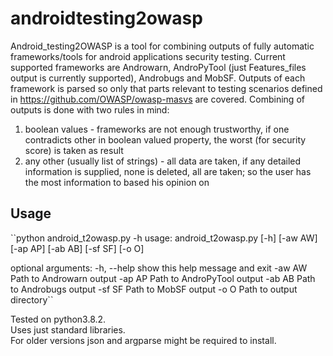 # androidtesting2owasp
Android_testing2OWASP is a tool for combining outputs of fully automatic frameworks/tools for android applications security testing.
Current supported frameworks are Androwarn, AndroPyTool (just Features_files output is currently supported), Androbugs and MobSF.
Outputs of each framework is parsed so only that parts relevant to testing scenarios defined in https://github.com/OWASP/owasp-masvs are covered. 
Combining of outputs is done with two rules in mind:  
1. boolean values - frameworks are not enough trustworthy, if one contradicts other in boolean valued property, the worst (for security score) is taken as result
2. any other (usually list of strings) - all data are taken, if any detailed information is supplied, none is deleted, all are taken; so the user has the most information to based his opinion on  

## Usage
``python android_t2owasp.py -h
usage: android_t2owasp.py [-h] [-aw AW] [-ap AP] [-ab AB] [-sf SF] [-o O]

optional arguments:
  -h, --help  show this help message and exit
  -aw AW      Path to Androwarn output
  -ap AP      Path to AndroPyTool output
  -ab AB      Path to Androbugs output
  -sf SF      Path to MobSF output
  -o O        Path to output directory``
  
Tested on python3.8.2.  
Uses just standard libraries.  
For older versions json and argparse might be required to install.  
